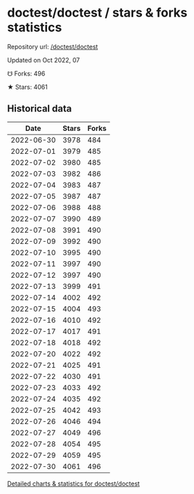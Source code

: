 # doctest/doctest / stars & forks statistics

Repository url: [/doctest/doctest](https://github.com/doctest/doctest)

Updated on Oct 2022, 07

☋ Forks: 496

★ Stars: 4061

## Historical data
| Date | Stars | Forks |
|------|-------|-------|
| 2022-06-30 | 3978 | 484 | 
| 2022-07-01 | 3979 | 485 | 
| 2022-07-02 | 3980 | 485 | 
| 2022-07-03 | 3982 | 486 | 
| 2022-07-04 | 3983 | 487 | 
| 2022-07-05 | 3987 | 487 | 
| 2022-07-06 | 3988 | 488 | 
| 2022-07-07 | 3990 | 489 | 
| 2022-07-08 | 3991 | 490 | 
| 2022-07-09 | 3992 | 490 | 
| 2022-07-10 | 3995 | 490 | 
| 2022-07-11 | 3997 | 490 | 
| 2022-07-12 | 3997 | 490 | 
| 2022-07-13 | 3999 | 491 | 
| 2022-07-14 | 4002 | 492 | 
| 2022-07-15 | 4004 | 493 | 
| 2022-07-16 | 4010 | 492 | 
| 2022-07-17 | 4017 | 491 | 
| 2022-07-18 | 4018 | 492 | 
| 2022-07-20 | 4022 | 492 | 
| 2022-07-21 | 4025 | 491 | 
| 2022-07-22 | 4030 | 491 | 
| 2022-07-23 | 4033 | 492 | 
| 2022-07-24 | 4035 | 492 | 
| 2022-07-25 | 4042 | 493 | 
| 2022-07-26 | 4046 | 494 | 
| 2022-07-27 | 4049 | 496 | 
| 2022-07-28 | 4054 | 495 | 
| 2022-07-29 | 4059 | 495 | 
| 2022-07-30 | 4061 | 496 | 


[Detailed charts & statistics for doctest/doctest](https://reviewgithub.com/rep/doctest/doctest)
